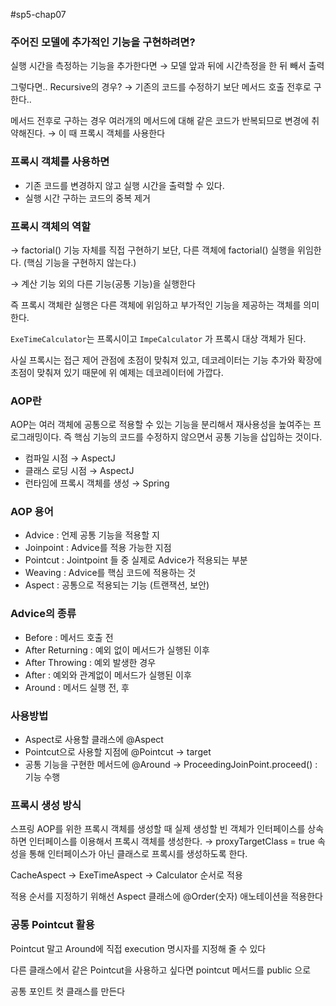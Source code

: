 #sp5-chap07
### 주어진 모델에 추가적인 기능을 구현하려면?

실행 시간을 측정하는 기능을 추가한다면 → 모델 앞과 뒤에 시간측정을 한 뒤 빼서 출력

그렇다면.. Recursive의 경우? → 기존의 코드를 수정하기 보단 메서드 호출 전후로 구한다..

메서드 전후로 구하는 경우 여러개의 메서드에 대해 같은 코드가 반복되므로 변경에 취약해진다. → 이 때 프록시 객체를 사용한다

### 프록시 객체를 사용하면

- 기존 코드를 변경하지 않고 실행 시간을 출력할 수 있다.
- 실행 시간 구하는 코드의 중복 제거

### 프록시 객체의 역할

→ factorial() 기능 자체를 직접 구현하기 보단, 다른 객체에 factorial() 실행을 위임한다. (핵심 기능을 구현하지 않는다.)

→ 계산 기능 외의 다른 기능(공통 기능)을 실행한다

즉 프록시 객체란 실행은 다른 객체에 위임하고 부가적인 기능을 제공하는 객체를 의미한다.

`ExeTimeCalculator`는 프록시이고 `ImpeCalculator` 가 프록시 대상 객체가 된다.

사실 프록시는 접근 제어 관점에 초점이 맞춰져 있고, 데코레이터는 기능 추가와 확장에 초점이 맞춰져 있기 때문에 위 예제는 데코레이터에 가깝다.

### AOP란

AOP는 여러 객체에 공통으로 적용할 수 있는 기능을 분리해서 재사용성을 높여주는 프로그래밍이다. 즉 핵심 기능의 코드를 수정하지 않으면서 공통 기능을 삽입하는 것이다.

- 컴파일 시점 → AspectJ
- 클래스 로딩 시점 → AspectJ
- 런타임에 프록시 객체를 생성 → Spring

### AOP 용어

- Advice : 언제 공통 기능을 적용할 지
- Joinpoint : Advice를 적용 가능한 지점
- Pointcut : Jointpoint 들 중 실제로 Advice가 적용되는 부분
- Weaving : Advice를 핵심 코드에 적용하는 것
- Aspect : 공통으로 적용되는 기능 (트랜잭션, 보안)

### Advice의 종류

- Before : 메서드 호출 전
- After Returning : 예외 없이 메서드가 실행된 이후
- After Throwing : 예외 발생한 경우
- After : 예외와 관계없이 메서드가 실행된 이후
- Around : 메서드 실행 전, 후

### 사용방법

- Aspect로 사용할 클래스에 @Aspect
- Pointcut으로 사용할 지점에 @Pointcut → target
- 공통 기능을 구현한 메서드에 @Around → ProceedingJoinPoint.proceed() : 기능 수행

### 프록시 생성 방식

스프링 AOP를 위한 프록시 객체를 생성할 때 실제 생성할 빈 객체가 인터페이스를 상속하면 인터페이스를 이용해서 프록시 객체를 생성한다. → proxyTargetClass = true 속성을 통해 인터페이스가 아닌 클래스로 프록시를 생성하도록 한다.

CacheAspect → ExeTimeAspect → Calculator 순서로 적용

적용 순서를 지정하기 위해선 Aspect 클래스에 @Order(숫자) 애노테이션을 적용한다

### 공통 Pointcut 활용

Pointcut 말고 Around에 직접 execution 명시자를 지정해 줄 수 있다

다른 클래스에서 같은 Pointcut을 사용하고 싶다면 pointcut 메서드를 public 으로

공통 포인트 컷 클래스를 만든다